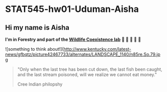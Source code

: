 # STAT545-hw01-Uduman-Aisha

## Hi my name is Aisha 


**I'm in Forestry and part of the [Wildlife Coexistence lab](http://wildlife.forestry.ubc.ca)** :evergreen_tree: :leopard: :tanabata_tree: :elephant: :deciduous_tree: 

![something to think about!](http://www.kentucky.com/latest-news/gfbqtz/picture42467733/alternates/LANDSCAPE_1140/n85re.So.79.jpg 

> "Only when the last tree has been cut down, the last fish been caught, and the last stream poisoned, will we realize we cannot eat money."
>
> Cree Indian philopshy 

